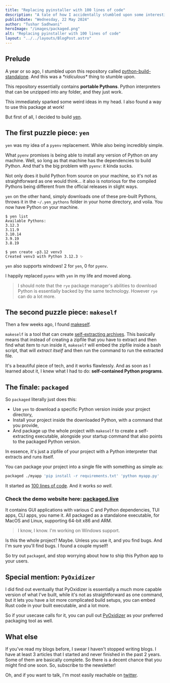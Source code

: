 ```yaml
---
title: "Replacing pyinstaller with 100 lines of code"
description: "A tale of how I accidentally stumbled upon some interesting tech over time."
publishDate: "Wednesday, 22 May 2024"
author: "Tushar Sadhwani"
heroImage: "/images/packaged.png"
alt: "Replacing pyinstaller with 100 lines of code"
layout: "../../layouts/BlogPost.astro"
---
```


## Prelude

A year or so ago, I stumbled upon this repository called [python-build-standalone][1].
And this was a _\*ridiculous\*_ thing to stumble upon.

This repository essentially contains **portable Pythons**. Python interpreters
that can be unzipped into any folder, and they just work.

This immediately sparked some weird ideas in my head. I also found a way to
use this package at work!

But first of all, I decided to build [yen][2].

## The first puzzle piece: `yen`

`yen` was my idea of a `pyenv` replacement. While also being incredibly simple.

What `pyenv` promises is being able to install any version of Python on any
machine. Well, so long as that machine has the dependencies to build Python. And
that's the big problem with `pyenv`: it kinda sucks.

Not only does it build Python from source on your machine, so it's not as
straightforward as one would think... it also is notorious for the compiled
Pythons being different from the official releases in slight ways.

`yen` on the other hand, simply downloads one of these pre-built Pythons, throws
it in the `~/.yen_pythons` folder in your home directory, and voila. You now
have Python on your machine.

```console
$ yen list
Available Pythons:
3.12.3
3.11.9
3.10.14
3.9.19
3.8.19

$ yen create -p3.12 venv3
Created venv3 with Python 3.12.3 ✨
```

`yen` also supports windows! 2 for `yen`, 0 for `pyenv`.

I happily replaced `pyenv` with `yen` in my life and moved along.

> I should note that the `rye` package manager's abilities to download Python is
> essentially backed by the same technology. However `rye` can do a lot more.

## The second puzzle piece: `makeself`

Then a few weeks ago, I found [makeself][3].

`makeself` is a tool that can create [self-extracting archives][4]. This
basically means that instead of creating a zipfile that you have to extract and
then find what item to run inside it, `makeself` will embed the zipfile inside
a bash script, that will _*extract itself*_ and then run the command to run the
extracted file.

It's a beautiful piece of tech, and it works flawlessly. And as soon as I
learned about it, I knew what I had to do: **self-contained Python programs**.

## The finale: `packaged`

So `packaged` literally just does this:

- Use `yen` to download a specific Python version inside your project directory,
- Install your project inside the downloaded Python, with a command that you
  provide,
- And package up the whole project with `makeself` to create a self-extracting
  executable, alongside your startup command that also points to the packaged
  Python version.

In essence, it's just a zipfile of your project with a Python interpreter that
extracts and runs itself.

You can package your project into a single file with something as simple as:

```bash
packaged ./myapp 'pip install -r requirements.txt' 'python myapp.py'
```

It started as [100 lines of code][5]. And it works _so well_.

### Check the demo website here: [packaged.live](https://packaged.live)

It contains GUI applications with various C and Python dependencies, TUI apps,
CLI apps, you name it. All packaged as a standalone executable, for MacOS and
Linux, supporting 64-bit x86 and ARM.

> I know, I know. I'm working on Windows support.

Is this the whole project? Maybe. Unless you use it, and you find bugs. And I'm
sure you'll find bugs. I found a couple myself!

So try out `packaged`, and stop worrying about how to ship this Python app
to your users.

## Special mention: `PyOxidizer`

I did find out eventually that PyOxidizer is essentially a much more capable
version of what I've built, while it's not as straightforward as one command,
but it lets you have a lot more complicated build setups, you can embed Rust
code in your built executable, and a lot more.

So if your usecase calls for it, you can pull out [PyOxidizer][6] as your
preferred packaging tool as well.

## What else

If you've read my blogs before, I swear I haven't stopped writing blogs. I have
at least 3 articles that I started and never finished in the past 2 years. Some
of them are basically complete. So there is a decent chance that you might find
one soon. So, subscribe to the newsletter!

Oh, and if you want to talk, I'm most easily reachable on [twitter][twitter].

[1]: https://github.com/indygreg/python-build-standalone
[2]: https://github.com/tusharsadhwani/yen
[3]: https://github.com/megastep/makeself
[4]: https://en.wikipedia.org/wiki/Self-extracting_archive
[5]: https://github.com/tusharsadhwani/packaged/blob/0620d67/src/packaged/__init__.py
[6]: https://github.com/indygreg/PyOxidizer
[twitter]: https://twitter.com/tusharisanerd
